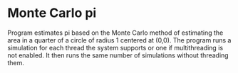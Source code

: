 Monte Carlo pi
==========

Program estimates pi based on the Monte Carlo method of estimating the area in a quarter of a circle of radius 1 centered at (0,0).  The program runs a simulation for each thread the system supports or one if multithreading is not enabled. It then runs the same number of simulations without threading them.
